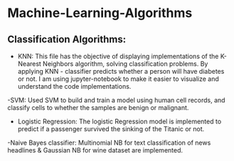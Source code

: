 # Machine-Learning-Algorithms

## Classification Algorithms:
  - KNN:
  This file has the objective of displaying implementations of the K-Nearest Neighbors algorithm, solving classification problems. By applying KNN - classifier predicts whether a person will have diabetes or not.  I am using jupyter-notebook to make it easier to visualize and understand the code implementations. 
  
  -SVM:
  Used SVM to build and train a model using human cell records, and classify cells to whether the samples are benign or malignant.
  
  - Logistic Regression:
   The logistic Regression model is implemented to predict if a passenger survived the sinking of the Titanic or not.
   
   -Naive Bayes classifier:
   Multinomial NB for text classification of news headlines  & Gaussian NB for wine dataset are implemented.
